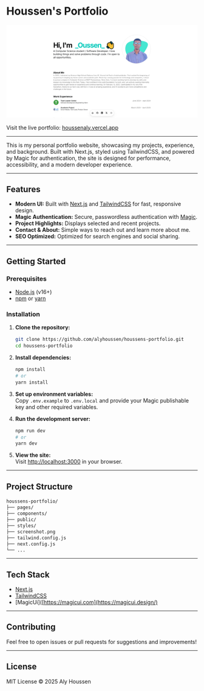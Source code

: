 # Houssen's Portfolio

[![Portfolio Screenshot](./Portfolio.PNG)](./Portfolio.PNG)

Visit the live portfolio: [houssenaly.vercel.app](https://houssenaly.vercel.app)

---

This is my personal portfolio website, showcasing my projects, experience, and background. Built with Next.js, styled using TailwindCSS, and powered by Magic for authentication, the site is designed for performance, accessibility, and a modern developer experience.

---

## Features

- **Modern UI:** Built with [Next.js](https://nextjs.org/) and [TailwindCSS](https://tailwindcss.com/) for fast, responsive design.
- **Magic Authentication:** Secure, passwordless authentication with [Magic](https://magic.link/).
- **Project Highlights:** Displays selected and recent projects.
- **Contact & About:** Simple ways to reach out and learn more about me.
- **SEO Optimized:** Optimized for search engines and social sharing.

---

## Getting Started

### Prerequisites

- [Node.js](https://nodejs.org/) (v16+)
- [npm](https://www.npmjs.com/) or [yarn](https://yarnpkg.com/)

### Installation

1. **Clone the repository:**
   ```bash
   git clone https://github.com/alyhoussen/houssens-portfolio.git
   cd houssens-portfolio
   ```

2. **Install dependencies:**
   ```bash
   npm install
   # or
   yarn install
   ```

3. **Set up environment variables:**  
   Copy `.env.example` to `.env.local` and provide your Magic publishable key and other required variables.

4. **Run the development server:**
   ```bash
   npm run dev
   # or
   yarn dev
   ```

5. **View the site:**  
   Visit [http://localhost:3000](http://localhost:3000) in your browser.

---

## Project Structure

```
houssens-portfolio/
├── pages/
├── components/
├── public/
├── styles/
├── screenshot.png
├── tailwind.config.js
├── next.config.js
└── ...
```

---

## Tech Stack

- [Next.js](https://nextjs.org/)
- [TailwindCSS](https://tailwindcss.com/)
- [MagicUi]([https://magicui.com](https://magicui.design/)
---

## Contributing

Feel free to open issues or pull requests for suggestions and improvements!

---

## License

MIT License © 2025 Aly Houssen
